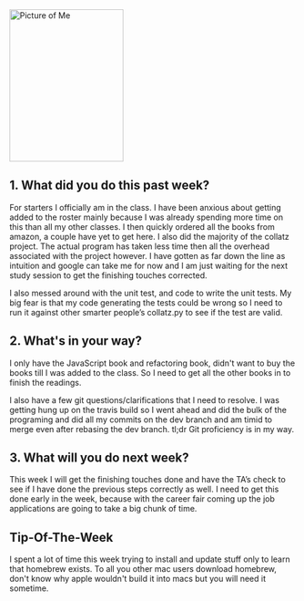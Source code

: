 
<d1>
  <img src="http://i1273.photobucket.com/albums/y419/WesleyDraper/IMG_0212_zpstpkb40fv.jpg" alt="Picture of Me" style="width:200px;height:267px;">
</d1>


## 1. What did you do this past week?

For starters I officially am in the class. I have been anxious about getting added to the roster mainly because I was already spending more time on this than all my other classes.  I then quickly ordered all the books from amazon, a couple have yet to get here. I also did the majority of the collatz project. The actual program has taken less time then all the overhead associated with the project however. I have gotten as far down the line as intuition and google can take me for now and I am just waiting for the next study session to get the finishing touches corrected.

I also messed around with the unit test, and code to write the unit tests. My big fear is that my code generating the tests could be wrong so I need to run it against other smarter people’s collatz.py to see if the test are valid.


## 2. What's in your way?

I only have the JavaScript book and refactoring book, didn't want to buy the books till I was added to the class. So I need to get all the other books in to finish the readings. 

I also have a few git questions/clarifications that I need to resolve. I was getting hung up on the travis build so I went ahead and did the bulk of the programing and did all my commits on the dev branch and am timid to merge even after rebasing the dev branch.  tl;dr Git proficiency is in my way.


## 3. What will you do next week?

This week I will get the finishing touches done and have the TA’s check to see if I have done the previous steps correctly as well. I need to get this done early in the week, because with the career fair coming up the job applications are going to take a big chunk of time.

## Tip-Of-The-Week

I spent a lot of time this week trying to install and update stuff only to learn that homebrew exists. To all you other mac users download homebrew, don't know why apple wouldn't build it into macs but you will need it sometime.
